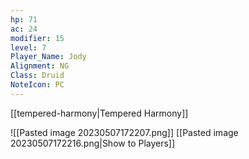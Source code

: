 ```yaml
---
hp: 71
ac: 24
modifier: 15
level: 7
Player_Name: Jody
Alignment: NG
Class: Druid
NoteIcon: PC
---
```


[[tempered-harmony|Tempered Harmony]]

![[Pasted image 20230507172207.png]]
[[Pasted image 20230507172216.png|Show to Players]]